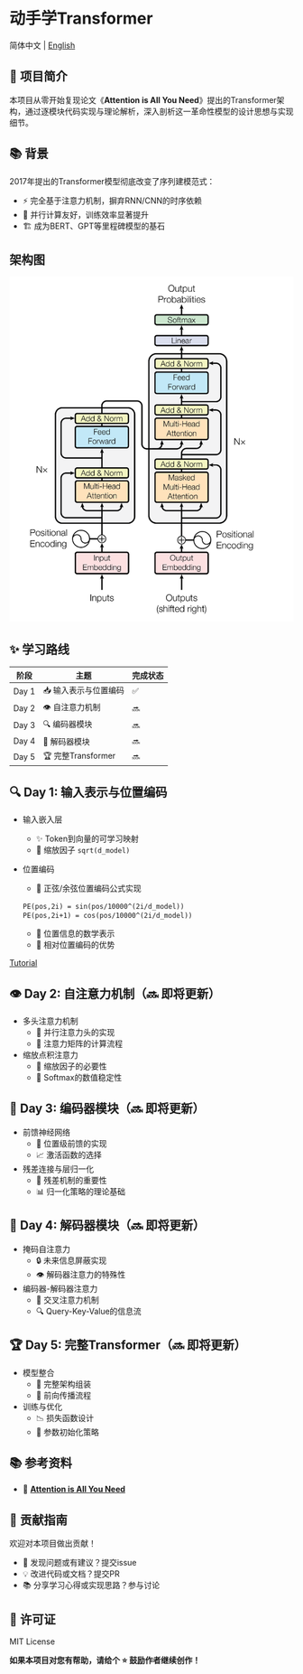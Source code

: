 # **动手学Transformer**

简体中文 | [English](./README-en.md)

## **🚀 项目简介**

本项目从零开始复现论文《**Attention is All You Need**》提出的Transformer架构，通过逐模块代码实现与理论解析，深入剖析这一革命性模型的设计思想与实现细节。

## **📚 背景**

2017年提出的Transformer模型彻底改变了序列建模范式：

- ⚡ 完全基于注意力机制，摒弃RNN/CNN的时序依赖
- 🚄 并行计算友好，训练效率显著提升
- 🏗️ 成为BERT、GPT等里程碑模型的基石

## 架构图

![架构图](./assets/transformer.png)

## **✨ 学习路线**

| **阶段** | **主题**             | **完成状态** |
| -------- | -------------------- | ------------ |
| Day 1    | 📥 输入表示与位置编码 | ✅            |
| Day 2    | 👁️ 自注意力机制       | 🔜            |
| Day 3    | 🔍 编码器模块         | 🔜            |
| Day 4    | 🔮 解码器模块         | 🔜            |
| Day 5    | 🏆 完整Transformer    | 🔜            |

## **🔍 Day 1: 输入表示与位置编码**

- 输入嵌入层 

  - ✨ Token到向量的可学习映射
  - 🔢 缩放因子 `sqrt(d_model)`

- 位置编码 

  - 📐 正弦/余弦位置编码公式实现

  ```
  PE(pos,2i) = sin(pos/10000^(2i/d_model))
  PE(pos,2i+1) = cos(pos/10000^(2i/d_model))
  ```

  - 🧮 位置信息的数学表示
  - 🔄 相对位置编码的优势

[Tutorial](./tutorials/Day_1/输入表示与位置编码.md)

## **👁️ Day 2: 自注意力机制（🔜 即将更新）**

- 多头注意力机制
  - 🔄 并行注意力头的实现
  - 🔗 注意力矩阵的计算流程
- 缩放点积注意力
  - 📏 缩放因子的必要性
  - 🧮 Softmax的数值稳定性

## **🔧 Day 3: 编码器模块（🔜 即将更新）**

- 前馈神经网络
  - 🧠 位置级前馈的实现
  - 📈 激活函数的选择
- 残差连接与层归一化
  - 🔄 残差机制的重要性
  - 📊 归一化策略的理论基础

## **🔮 Day 4: 解码器模块（🔜 即将更新）**

- 掩码自注意力
  - 🔒 未来信息屏蔽实现
  - 👁️ 解码器注意力的特殊性
- 编码器-解码器注意力
  - 🔄 交叉注意力机制
  - 🔍 Query-Key-Value的信息流

## **🏆 Day 5: 完整Transformer（🔜 即将更新）**

- 模型整合
  - 🧩 完整架构组装
  - 🔄 前向传播流程
- 训练与优化
  - 📉 损失函数设计
  - 🔧 参数初始化策略

## **📚 参考资料**

- 📑 [**Attention is All You Need**](https://arxiv.org/pdf/1706.03762)

## **🤝 贡献指南**

欢迎对本项目做出贡献！

- 🐛 发现问题或有建议？提交issue
- 💡 改进代码或文档？提交PR
- 📚 分享学习心得或实现思路？参与讨论

## **📄 许可证**

MIT License

**如果本项目对您有帮助，请给个 ⭐️ 鼓励作者继续创作！**
